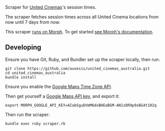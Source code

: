 Scraper for [United Cinemas](http://www.unitedcinemas.com.au/)'s session times.

The scraper fetches session times across all United Cinema locations from now until 7 days from now.

This scraper [runs on Morph](https://morph.io/auxesis/united_cinemas_australia). To get started [see Morph's documentation](https://morph.io/documentation).

## Developing

Ensure you have Git, Ruby, and Bundler set up the scraper locally, then run:

```
git clone https://github.com/auxesis/united_cinemas_australia.git
cd united_cinemas_australia
bundle install
```

Ensure you enable the [Google Maps Time Zone API](https://console.developers.google.com/apis/api/timezone_backend/overview).

Then get yourself a [Google Maps API key](https://console.developers.google.com/apis/credentials), and export it:

```
export MORPH_GOOGLE_API_KEY=AIabSguDVmM6dxBHEeBGM-AN1z8R9p9xBG4t102q
```

Then run the scraper:

```
bundle exec ruby scraper.rb
```
